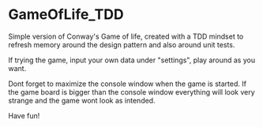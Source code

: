 # GameOfLife_TDD

Simple version of Conway's Game of life, created with a TDD mindset to refresh memory around the design pattern and also around unit tests.

If trying the game, input your own data under "settings", play around as you want.

Dont forget to maximize the console window when the game is started. If the game board is bigger than the console window everything
will look very strange and the game wont look as intended.

Have fun!
